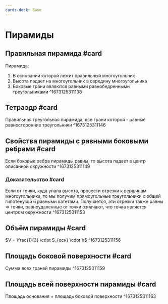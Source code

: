```yaml
---
cards-deck: Base
---
```


# Пирамиды

## Правильная пирамида #card 
Пирамида:
1. В основании которой лежит правильный многоугольник
2. Высота падает на многоугольник в середину многоугольника
3. Боковые грани являются равными равнобедренными треугольниками
^1673125311138

## Тетраэдр #card 
Правильная треугольная пирамида, все грани которой - равные равносторонние треугольники
^1673125311146

## Свойства пирамиды с равными боковыми ребрами #card 
Если боковые ребра пирамиды равны, то высота падает в центр описанной окружности
^1673125311149

### Доказательство #card 
Если от точки, куда упала высота, провести отрезки к вершинам многоугольника, то мы получим прямоугольные треугольники с общей гипотенузой и равными катетами. Получается, эти отрезки также равны => точки, равноудаленные от точки означают, что точка является центром окружности
^1673125311153

## Объём пирамиды #card 
$V = \frac{1}{3} \cdot S_{осн} \cdot h$
^1673125311156

## Площадь боковой поверхности #card 
Сумма всех граней пирамиды
^1673125311159

## Площадь всей поверхности пирамиды #card 
Площадь основания + площадь боковой поверхности
^1673125311163